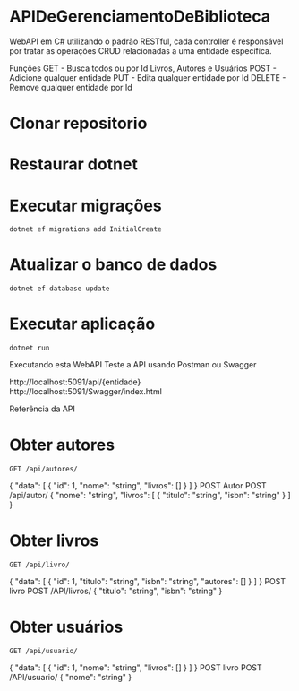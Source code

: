 # APIDeGerenciamentoDeBiblioteca

WebAPI em C# utilizando o padrão RESTful, cada controller é responsável por tratar as operações CRUD relacionadas a uma entidade específica.

Funções
GET - Busca todos ou por Id Livros, Autores e Usuários
POST - Adicione qualquer entidade
PUT - Edita qualquer entidade por Id
DELETE - Remove qualquer entidade por Id

# Clonar repositorio
# Restaurar dotnet
# Executar migrações
    dotnet ef migrations add InitialCreate
# Atualizar o banco de dados
    dotnet ef database update
# Executar aplicação
    dotnet run

Executando esta WebAPI
Teste a API usando Postman ou Swagger

http://localhost:5091/api/{entidade}
http://localhost:5091/Swagger/index.html

Referência da API
# Obter autores
    GET /api/autores/
{
  "data": [
    {
      "id": 1,
      "nome": "string",
      "livros": []
    }
  ]
}
POST Autor
    POST /api/autor/
{
  "nome": "string",
  "livros": [
    {
      "titulo": "string",
      "isbn": "string"
    }
  ]
}

# Obter livros
    GET /api/livro/
{
  "data": [
    {
      "id": 1,
      "titulo": "string",
      "isbn": "string",
      "autores": []
    }
  ]
}
POST livro
    POST /API/livros/
{
  "titulo": "string",
  "isbn": "string"
}

# Obter usuários
    GET /api/usuario/
{
  "data": [
    {
      "id": 1,
      "nome": "string",
      "livros": []
    }
  ]
}
POST livro
    POST /API/usuario/
{
  "nome": "string"
}